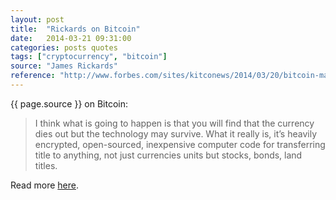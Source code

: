 ```yaml
---
layout: post
title:  "Rickards on Bitcoin"
date:   2014-03-21 09:31:00
categories: posts quotes
tags: ["cryptocurrency", "bitcoin"]
source: "James Rickards"
reference: "http://www.forbes.com/sites/kitconews/2014/03/20/bitcoin-may-die-but-the-technology-could-survive-jim-rickards/"
---
```


{{ page.source }} on Bitcoin:

> I think what is going to happen is that you will find that the currency dies out but the technology may survive.  What it really is, it’s heavily encrypted, open-sourced, inexpensive computer code for transferring title to anything, not just currencies units but stocks, bonds, land titles.

Read more [here]({{page.reference}}).